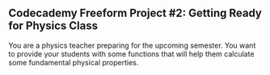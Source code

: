 ## Codecademy Freeform Project #2: Getting Ready for Physics Class

You are a physics teacher preparing for the upcoming semester. You want to provide your students with some functions that will help them calculate some fundamental physical properties.